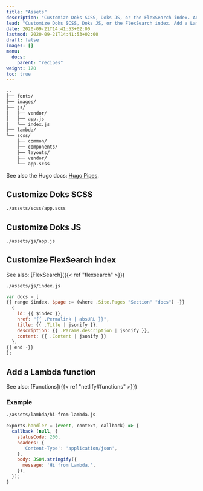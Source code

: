 ```yaml
---
title: "Assets"
description: "Customize Doks SCSS, Doks JS, or the FlexSearch index. Add a Lambda function."
lead: "Customize Doks SCSS, Doks JS, or the FlexSearch index. Add a Lambda function."
date: 2020-09-21T14:41:53+02:00
lastmod: 2020-09-21T14:41:53+02:00
draft: false
images: []
menu: 
  docs:
    parent: "recipes"
weight: 170
toc: true
---
```


```bash
..
├── fonts/
├── images/
├── js/
│   ├── vendor/
│   ├── app.js
│   └── index.js
├── lambda/
└── scss/
    ├── common/
    ├── components/
    ├── layouts/
    ├── vendor/
    └── app.scss
```

See also the Hugo docs: [Hugo Pipes](https://gohugo.io/hugo-pipes/).

## Customize Doks SCSS

```bash
./assets/scss/app.scss
```

## Customize Doks JS

```bash
./assets/js/app.js
```

## Customize FlexSearch index

See also: [FlexSearch]({{< ref "flexsearch" >}})

```bash
./assets/js/index.js
```

```js
var docs = [
{{ range $index, $page := (where .Site.Pages "Section" "docs") -}}
  {
    id: {{ $index }},
    href: "{{ .Permalink | absURL }}",
    title: {{ .Title | jsonify }},
    description: {{ .Params.description | jsonify }},
    content: {{ .Content | jsonify }}
  },
{{ end -}}
];
```

## Add a Lambda function

See also: [Functions]({{< ref "netlify#functions" >}})

### Example

```bash
./assets/lambda/hi-from-lambda.js
```

```js
exports.handler = (event, context, callback) => {
  callback (null, {
    statusCode: 200,
    headers: {
      'Content-Type': 'application/json',
    },
    body: JSON.stringify({
      message: 'Hi from Lambda.',
    }),
  });
}
```
